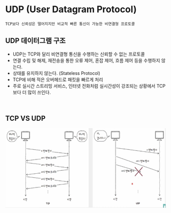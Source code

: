 # UDP (User Datagram Protocol)

    TCP보다 신뢰성은 떨어지지만 비교적 빠른 통신이 가능한 비연결형 프로토콜

## UDP 데이터그램 구조

- UDP는 TCP와 달리 비연결형 통신을 수행하는 신뢰할 수 없는 프로토콜
- 연결 수립 및 해제, 재전송을 통한 오류 제어, 혼잡 제어, 흐름 제어 등을 수행하지 않는다.
- 상태를 유지하지 않는다. (Stateless Protocol)
- TCP에 비해 적은 오버헤드로 패킷을 빠르게 처리
- 주로 실시간 스트리밍 서비스, 인터넷 전화처럼 실시간성이 강조되는 상황에서 TCP보다 더 많이 쓰인다.

<br>

## TCP VS UDP

<img src="../img/tcp_udp.png" height=250>

